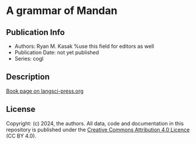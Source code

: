 # A grammar of Mandan 
## Publication Info
- Authors: Ryan M. Kasak %use this field for editors as well
- Publication Date: not yet published
- Series: cogl
## Description
[Book page on langsci-press.org](http://langsci-press.org/catalog/book/446)
## License
Copyright: (c) 2024, the authors.
All data, code and documentation in this repository is published under the [Creative Commons Attribution 4.0 Licence](http://creativecommons.org/licenses/by/4.0/) (CC BY 4.0).

